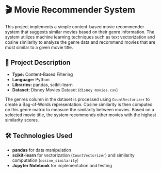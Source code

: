 # 🎬 Movie Recommender System

This project implements a simple content-based movie recommender system that suggests similar movies based on their genre information. The system utilizes machine learning techniques such as text vectorization and cosine similarity to analyze the genre data and recommend movies that are most similar to a given movie title.

## 📖 Project Description

- **Type:** Content-Based Filtering
- **Language:** Python
- **Libraries:** pandas, scikit-learn
- **Dataset:** Disney Movies Dataset (`disney movies.csv`)

The genres column in the dataset is processed using `CountVectorizer` to create a Bag-of-Words representation. Cosine similarity is then computed on this genre matrix to measure the similarity between movies. Based on a selected movie title, the system recommends other movies with the highest similarity scores.

## 🛠️ Technologies Used

- **pandas** for data manipulation
- **scikit-learn** for vectorization (`CountVectorizer`) and similarity computation (`cosine_similarity`)
- **Jupyter Notebook** for implementation and testing

